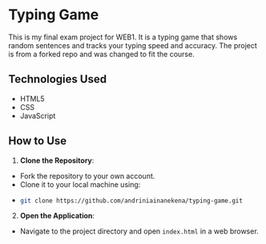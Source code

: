 # Typing Game


This is my final exam project for WEB1.
It is a typing game that shows random sentences and tracks your typing speed and accuracy.
The project is from a forked repo and was changed to fit the course.


## Technologies Used
- HTML5
- CSS
- JavaScript


## How to Use
1. **Clone the Repository**:
- Fork the repository to your own account.
- Clone it to your local machine using:
- 
  ```bash
  git clone https://github.com/andriniainanekena/typing-game.git
  ```
  
2. **Open the Application**:
- Navigate to the project directory and open `index.html` in a web browser.

